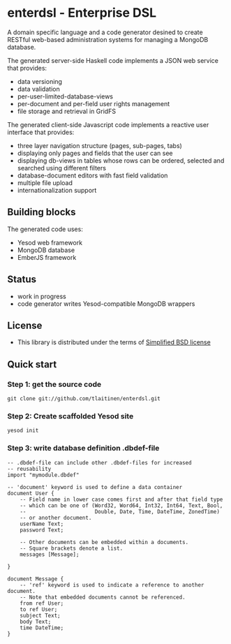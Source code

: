 # enterdsl - Enterprise DSL

A domain specific language and a code generator desined to create RESTful
web-based administration systems for managing a MongoDB database. 

The generated server-side Haskell code implements a JSON web service that provides:
 * data versioning
 * data validation
 * per-user-limited-database-views
 * per-document and per-field user rights management
 * file storage and retrieval in GridFS

The generated client-side Javascript code implements a reactive user interface that provides:
 * three layer navigation structure (pages, sub-pages, tabs)
 * displaying only pages and fields that the user can see
 * displaying db-views in tables whose rows can be ordered, selected and searched using different filters
 * database-document editors with fast field validation
 * multiple file upload
 * internationalization support

## Building blocks
The generated code uses:
 * Yesod web framework
 * MongoDB database
 * EmberJS framework

## Status
 * work in progress
 * code generator writes Yesod-compatible MongoDB wrappers

## License
 * This library is distributed under the terms of [Simplified BSD license](enterdsl/blob/master/LICENSE)

## Quick start

### Step 1: get the source code 

    git clone git://github.com/tlaitinen/enterdsl.git

### Step 2: Create scaffolded Yesod site

    yesod init

### Step 3: write database definition .dbdef-file

    -- .dbdef-file can include other .dbdef-files for increased 
    -- reusability
    import "mymodule.dbdef"     

    -- 'document' keyword is used to define a data container
    document User {
        -- Field name in lower case comes first and after that field type
        -- which can be one of (Word32, Word64, Int32, Int64, Text, Bool,
        --                      Double, Date, Time, DateTime, ZonedTime)
        -- or another document.
        userName Text;
        password Text;

        -- Other documents can be embedded within a documents.
        -- Square brackets denote a list.
        messages [Message];

    }

    document Message {
        -- 'ref' keyword is used to indicate a reference to another document.
        -- Note that embedded documents cannot be referenced.
        from ref User;
        to ref User;
        subject Text;
        body Text;
        time DateTime;
    }

